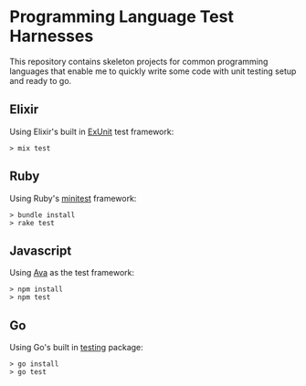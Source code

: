 # Programming Language Test Harnesses

This repository contains skeleton projects for common programming languages that enable
me to quickly write some code with unit testing setup and ready to go.

## Elixir

Using Elixir's built in [ExUnit](https://hexdocs.pm/ex_unit/1.12/ExUnit.html) test framework:

```
> mix test
```

## Ruby

Using Ruby's [minitest](https://github.com/minitest/minitest) framework:

```
> bundle install
> rake test
```

## Javascript

Using [Ava](https://github.com/avajs/ava) as the test framework:

```
> npm install
> npm test
```

## Go

Using Go's built in [testing](https://pkg.go.dev/testing#hdr-Subtests_and_Sub_benchmarks) package:

```
> go install
> go test
```
